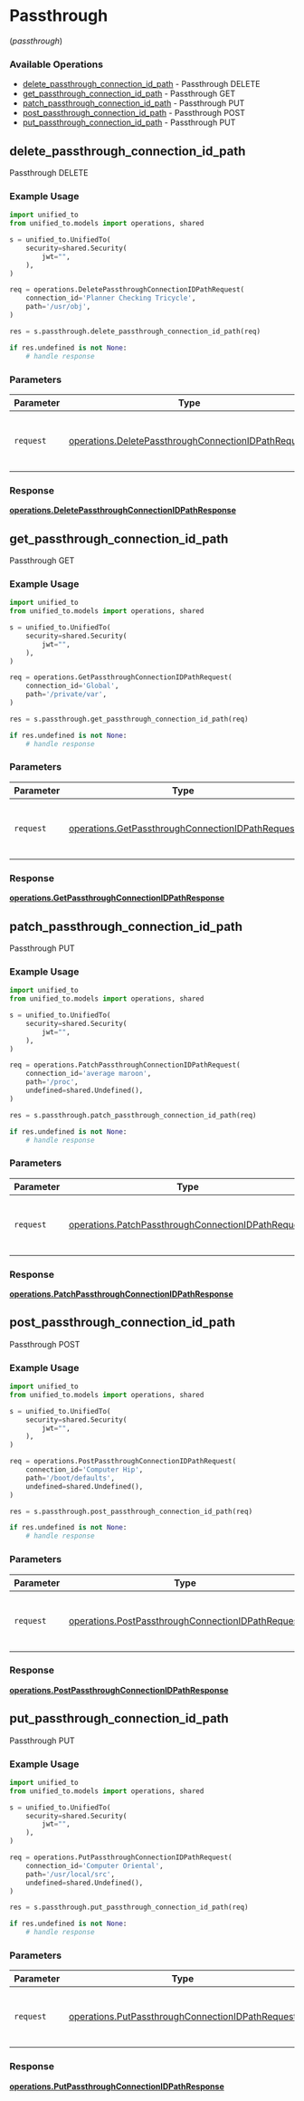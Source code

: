 # Passthrough
(*passthrough*)

### Available Operations

* [delete_passthrough_connection_id_path](#delete_passthrough_connection_id_path) - Passthrough DELETE
* [get_passthrough_connection_id_path](#get_passthrough_connection_id_path) - Passthrough GET
* [patch_passthrough_connection_id_path](#patch_passthrough_connection_id_path) - Passthrough PUT
* [post_passthrough_connection_id_path](#post_passthrough_connection_id_path) - Passthrough POST
* [put_passthrough_connection_id_path](#put_passthrough_connection_id_path) - Passthrough PUT

## delete_passthrough_connection_id_path

Passthrough DELETE

### Example Usage

```python
import unified_to
from unified_to.models import operations, shared

s = unified_to.UnifiedTo(
    security=shared.Security(
        jwt="",
    ),
)

req = operations.DeletePassthroughConnectionIDPathRequest(
    connection_id='Planner Checking Tricycle',
    path='/usr/obj',
)

res = s.passthrough.delete_passthrough_connection_id_path(req)

if res.undefined is not None:
    # handle response
```

### Parameters

| Parameter                                                                                                                  | Type                                                                                                                       | Required                                                                                                                   | Description                                                                                                                |
| -------------------------------------------------------------------------------------------------------------------------- | -------------------------------------------------------------------------------------------------------------------------- | -------------------------------------------------------------------------------------------------------------------------- | -------------------------------------------------------------------------------------------------------------------------- |
| `request`                                                                                                                  | [operations.DeletePassthroughConnectionIDPathRequest](../../models/operations/deletepassthroughconnectionidpathrequest.md) | :heavy_check_mark:                                                                                                         | The request object to use for the request.                                                                                 |


### Response

**[operations.DeletePassthroughConnectionIDPathResponse](../../models/operations/deletepassthroughconnectionidpathresponse.md)**


## get_passthrough_connection_id_path

Passthrough GET

### Example Usage

```python
import unified_to
from unified_to.models import operations, shared

s = unified_to.UnifiedTo(
    security=shared.Security(
        jwt="",
    ),
)

req = operations.GetPassthroughConnectionIDPathRequest(
    connection_id='Global',
    path='/private/var',
)

res = s.passthrough.get_passthrough_connection_id_path(req)

if res.undefined is not None:
    # handle response
```

### Parameters

| Parameter                                                                                                            | Type                                                                                                                 | Required                                                                                                             | Description                                                                                                          |
| -------------------------------------------------------------------------------------------------------------------- | -------------------------------------------------------------------------------------------------------------------- | -------------------------------------------------------------------------------------------------------------------- | -------------------------------------------------------------------------------------------------------------------- |
| `request`                                                                                                            | [operations.GetPassthroughConnectionIDPathRequest](../../models/operations/getpassthroughconnectionidpathrequest.md) | :heavy_check_mark:                                                                                                   | The request object to use for the request.                                                                           |


### Response

**[operations.GetPassthroughConnectionIDPathResponse](../../models/operations/getpassthroughconnectionidpathresponse.md)**


## patch_passthrough_connection_id_path

Passthrough PUT

### Example Usage

```python
import unified_to
from unified_to.models import operations, shared

s = unified_to.UnifiedTo(
    security=shared.Security(
        jwt="",
    ),
)

req = operations.PatchPassthroughConnectionIDPathRequest(
    connection_id='average maroon',
    path='/proc',
    undefined=shared.Undefined(),
)

res = s.passthrough.patch_passthrough_connection_id_path(req)

if res.undefined is not None:
    # handle response
```

### Parameters

| Parameter                                                                                                                | Type                                                                                                                     | Required                                                                                                                 | Description                                                                                                              |
| ------------------------------------------------------------------------------------------------------------------------ | ------------------------------------------------------------------------------------------------------------------------ | ------------------------------------------------------------------------------------------------------------------------ | ------------------------------------------------------------------------------------------------------------------------ |
| `request`                                                                                                                | [operations.PatchPassthroughConnectionIDPathRequest](../../models/operations/patchpassthroughconnectionidpathrequest.md) | :heavy_check_mark:                                                                                                       | The request object to use for the request.                                                                               |


### Response

**[operations.PatchPassthroughConnectionIDPathResponse](../../models/operations/patchpassthroughconnectionidpathresponse.md)**


## post_passthrough_connection_id_path

Passthrough POST

### Example Usage

```python
import unified_to
from unified_to.models import operations, shared

s = unified_to.UnifiedTo(
    security=shared.Security(
        jwt="",
    ),
)

req = operations.PostPassthroughConnectionIDPathRequest(
    connection_id='Computer Hip',
    path='/boot/defaults',
    undefined=shared.Undefined(),
)

res = s.passthrough.post_passthrough_connection_id_path(req)

if res.undefined is not None:
    # handle response
```

### Parameters

| Parameter                                                                                                              | Type                                                                                                                   | Required                                                                                                               | Description                                                                                                            |
| ---------------------------------------------------------------------------------------------------------------------- | ---------------------------------------------------------------------------------------------------------------------- | ---------------------------------------------------------------------------------------------------------------------- | ---------------------------------------------------------------------------------------------------------------------- |
| `request`                                                                                                              | [operations.PostPassthroughConnectionIDPathRequest](../../models/operations/postpassthroughconnectionidpathrequest.md) | :heavy_check_mark:                                                                                                     | The request object to use for the request.                                                                             |


### Response

**[operations.PostPassthroughConnectionIDPathResponse](../../models/operations/postpassthroughconnectionidpathresponse.md)**


## put_passthrough_connection_id_path

Passthrough PUT

### Example Usage

```python
import unified_to
from unified_to.models import operations, shared

s = unified_to.UnifiedTo(
    security=shared.Security(
        jwt="",
    ),
)

req = operations.PutPassthroughConnectionIDPathRequest(
    connection_id='Computer Oriental',
    path='/usr/local/src',
    undefined=shared.Undefined(),
)

res = s.passthrough.put_passthrough_connection_id_path(req)

if res.undefined is not None:
    # handle response
```

### Parameters

| Parameter                                                                                                            | Type                                                                                                                 | Required                                                                                                             | Description                                                                                                          |
| -------------------------------------------------------------------------------------------------------------------- | -------------------------------------------------------------------------------------------------------------------- | -------------------------------------------------------------------------------------------------------------------- | -------------------------------------------------------------------------------------------------------------------- |
| `request`                                                                                                            | [operations.PutPassthroughConnectionIDPathRequest](../../models/operations/putpassthroughconnectionidpathrequest.md) | :heavy_check_mark:                                                                                                   | The request object to use for the request.                                                                           |


### Response

**[operations.PutPassthroughConnectionIDPathResponse](../../models/operations/putpassthroughconnectionidpathresponse.md)**

